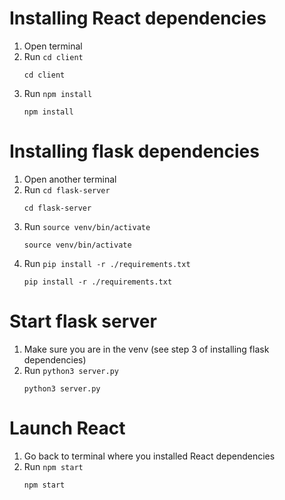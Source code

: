 # Installing React dependencies

1. Open terminal
2. Run `cd client`
    ```
    cd client
    ```
3. Run `npm install`
    ```
    npm install
    ```  

# Installing flask dependencies
1. Open another terminal
2. Run `cd flask-server`
    ```
    cd flask-server
    ```
3. Run `source venv/bin/activate`
    ```
    source venv/bin/activate
    ```   
4. Run `pip install -r ./requirements.txt`
    ```
    pip install -r ./requirements.txt
    ``` 

# Start flask server
1. Make sure you are in the venv (see step 3 of installing flask dependencies)
2. Run `python3 server.py`
    ```
    python3 server.py
    ```  
# Launch React

1. Go back to terminal where you installed React dependencies
2. Run `npm start`
    ```
    npm start
    ```  
